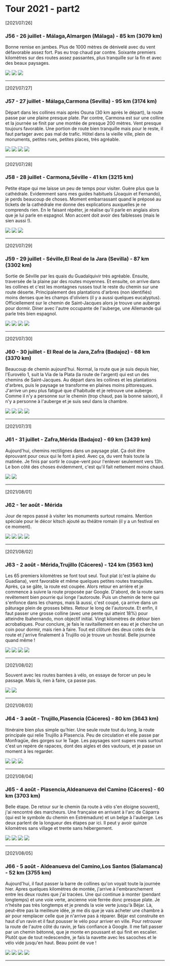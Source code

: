 # Tour 2021 - part2

[2021/07/26]
### J56 - 26 juillet - Málaga,Almargen (Málaga) - 85 km (3079 km)

Bonne remise en jambes. Plus de 1000 mètres de dénivelé avec du vent défavorable assez fort. Pas eu trop chaud par contre. Soixante premiers kilomètres sur des routes assez passantes, plus tranquille sur la fin et avec des beaux paysages.

![](1627326776484_resize_65.jpg)
![](1627326756050_resize_24.jpg)
![](1627326726040_resize_65.jpg)
______
[2021/07/27]
### J57 - 27 juillet - Málaga,Carmona (Sevilla) - 95 km (3174 km)

Départ dans les collines mais après Osuna (30 km après le départ), la route passe par une plaine presque plate. Par contre, Carmona est sur une colline et la journée se finit par une montée de presque 200 mètres. Vent presque toujours favorable. Une portion de route bien tranquille mais pour le reste, il faut partager avec pas mal de trafic. Hôtel dans la vieille ville, plein de monuments, petites rues, petites places, très agréable.

![](1627418124842_resize_37.jpg)
![](1627418106914_resize_32.jpg)
![](1627420077442_resize_87.jpg)
![](1627418075492_resize_35.jpg)
______
[2021/07/28]
### J58 - 28 juillet - Carmona,Séville - 41 km (3215 km)

Petite étape qui me laisse un peu de temps pour visiter. Guère plus que la cathédrale. Evidemment sans mes guides habituels (Joaquin et Fernando), je perds beaucoup de choses. Moment embarrassant quand le préposé au tickets de la cathédrale me donne des explications auxquelles je ne comprends rien. En le faisant répéter, je réalise qu'il parle en anglais alors que je lui parle en espagnol. Mon accent doit avoir des faiblesses (mais le sien aussi !).

![](1627501036180_resize_3.jpg)
![](1627501057278_resize_30.jpg)
![](1627501013529_resize_78.jpg)
______
[2021/07/29]
### J59 - 29 juillet - Séville,El Real de la Jara (Sevilla) - 87 km (3302 km)

Sortie de Séville par les quais du Guadalquivir très agréable. Ensuite, traversée de la plaine par des routes moyennes. Et ensuite, on arrive dans les collines et c'est les montagnes russes tout le reste du chemin sur une route déserte. Principalement des plantations d'arbres (non identifiés) moins denses que les champs d'oliviers (il y a aussi quelques eucalyptus). Officiellement sur le chemin de Saint-Jacques alors je trouve une auberge pour dormir. Diner avec l'autre occupante de l'auberge, une Allemande qui parle très bien espagnol.

![](1627593873584_resize_47.jpg)
![](1627593858532_resize_6.jpg)
![](1627593837142_resize_65.jpg)
![](1627593819451_resize_40.jpg)
______
[2021/07/30]

### J60 - 30 juillet - El Real de la Jara,Zafra (Badajoz) - 68 km (3370 km)

Beaucoup de chemin aujourd'hui. Normal, la route que je suis depuis hier, l'Eurovélo 1, suit la Via de la Plata (la route de l'argent) qui est un des chemins de Saint-Jacques. Au départ dans les collines et les plantations d'arbres, puis le paysage se transforme en plaines moins pittoresques. J'arrive un peu plus fatigué que d'habitude et je retrouve une auberge. Comme il n'y a personne sur le chemin (trop chaud, pas la bonne saison), il n'y a personne à l'auberge et je suis seul dans la chambre.

![](1627669189550_resize_73.jpg)
![](1627669415927_resize_25.jpg)
![](1627669145086_resize_39.jpg)
![](1627669425425_resize_93.jpg)
______
[2021/07/31]

### J61 - 31 juillet - Zafra,Mérida (Badajoz) - 69 km (3439 km)

Aujourd'hui, chemins rectilignes dans un paysage plat. Ça doit être éprouvant pour ceux qui le font à pied. Avec ça, du vent frais toute la matinée. Je finis par sortir le coupe-vent pour l'enlever seulement vers 13h. Le bon côté des choses évidemment, c'est qu'il fait nettement moins chaud.

![](1627761717338_resize_75.jpg)
![](1627761700348_resize_38.jpg)
______
[2021/08/01]

### J62 - 1er août - Mérida

Jour de repos passé à visiter les monuments surtout romains. Mention spéciale pour le décor kitsch ajouté au théâtre romain (il y a un festival en ce moment).

![](1627843757583_resize_38.jpg)
![](1627843464870_resize_66.jpg)
![](1627843452382_resize_11.jpg)
![](1627843403843_resize_40.jpg)
______
[2021/08/02]

### J63 - 2 août - Mérida,Trujillo (Cáceres) - 124 km (3563 km)

Les 65 premiers kilomètres se font tout seul. Tout plat (c'est la plaine du Guadiana), vent favorable et même quelques petites routes tranquilles. Après, ça se gâte, la route est coupée. Alors retour en arrière et je commence à suivre la route proposée par Google. D'abord, de la route sans revêtement bien pourrie qui longe l'autoroute. Puis un chemin de terre qui s'enfonce dans les champs, mais là aussi, c'est coupé, ça arrive dans un pâturage plein de grosses bêtes. Retour le long de l'autoroute. Et enfin, il faut passer une grosse colline (avec une pente qui atteint 18%) pour atteindre Ibahernando, mon objectif initial. Vingt kilomètres de détour bien acrobatiques. Pour conclure, je fais le ravitaillement en eau et je cherche un coin pour dormir, mais rien à faire. Tout est clôturé des deux cotés de la route et j'arrive finalement à Trujillo où je trouve un hostal. Belle journée quand même !

![](1627975954539_resize_12.jpg)
![](1627975927539_resize_67.jpg)
![](1627975871352_resize_26.jpg)
![](1627975855616_resize_88.jpg)
_____
[2021/08/02]

Souvent avec les routes barrées à vélo, on essaye de forcer un peu le passage. Mais là, rien à faire, ça passe pas.

![](1627975885032_resize_15.jpg)
![](1627975915835_resize_62.jpg)
_____
[2021/08/03]

### J64 - 3 août - Trujillo,Plasencia (Cáceres) - 80 km (3643 km)

Itinéraire bien plus simple qu'hier. Une seule route tout du long, la route principale qui relie Trujillo à Plasencia. Peu de circulation et elle passe par Monfragüe, des gorges sur le Tage. Les paysages sont supers mais surtout c'est un repère de rapaces, dont des aigles et des vautours, et je passe un moment à les regarder.

![](1628018750483_resize_30.jpg)
![](1628018723454_resize_70.jpg)
![](IMG_20210803_151038.jpg)
[](VID_20210803_152041-small.mp4)
_____
[2021/08/04]

### J65 - 4 août - Plasencia,Aldeanueva del Camino (Cáceres) - 60 km (3703 km)

Belle étape. De retour sur le chemin (la route à vélo s'en éloigne souvent), j'ai rencontré des marcheurs. Une française en arrivant à l'arc de Cáparra (qui est le symbole du chemin en Estrémadure) et un belge à l'auberge. Les deux parlent de la longueur des étapes par ici. Il peut y avoir quinze kilomètres sans village et  trente sans hébergement.

![](1628107325188_resize_65.jpg)
![](1628107342392_resize_88.jpg)
![](1628107360773_resize_21.jpg)
![](1628107378088_resize_55.jpg)
_____
[2021/08/05]

### J66 - 5 août - Aldeanueva del Camino,Los Santos (Salamanca) - 52 km (3755 km)

Aujourd'hui, il faut passer la barre de collines qu'on voyait toute la journée hier. Apres quelques kilomètres de montée, j'arrive à l'embranchement entre les deux routes que j'ai tracées. Une qui continue à monter (pendant longtemps) et une voie verte, ancienne voie ferrée donc presque plate. Je n'hésite pas très longtemps et je prends la voie verte jusqu'à Béjar. Là, peut-être pas la meilleure idée, je me dis que je vais acheter une chambre à air pour remplacer celle que je n'arrive pas à réparer. Béjar est construite en haut d'un ravin et il faut pousser le vélo pour arriver en ville. Pour retrouver la route de l'autre côté du ravin, je fais confiance à Google. Il me fait passer par un chemin bétonné, que je monte en poussant et qui finit en escalier. Plutôt que de tout redescendre, je fais la navette avec les sacoches et le vélo vide jusqu'en haut. Beau point de vue !

![](1628234640973_resize_6.jpg)
![](1628234654043_resize_62.jpg)
![](1628234618215_resize_63.jpg)
![](1628234598829_resize_58.jpg)

_____

